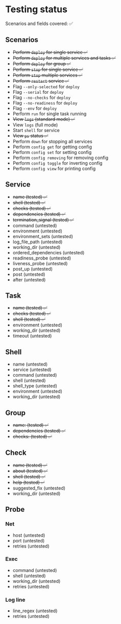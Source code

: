 # Testing status

Scenarios and fields covered: ✅

## Scenarios
- ~~Perform `deploy` for single service ✅~~
- ~~Perform `deploy` for multiple services and tasks ✅~~
- ~~Perform `deploy` for group ✅~~
- ~~Perform `stop` for single service ✅~~
- ~~Perform `stop` multiple services ✅~~
- ~~Perform `restart` service ✅~~
- Flag `--only-selected` for `deploy`
- Flag `--serial` for `deploy`
- Flag `--no-checks` for `deploy`
- Flag `--no-readiness` for `deploy`
- Flag `--env` for `deploy`
- Perform `run` for single task running
- ~~View `logs` (standard mode) ✅~~
- View `logs` (full mode)
- Start `shell` for service
- ~~View `ps` status ✅~~
- Perform `down` for stopping all services
- Perform `config get` for getting config
- Perform `config set` for setting config
- Perform `config removing` for removing config
- Perform `config toggle` for inverting config
- Perform `config view` for printing config

## Service
- ~~name (tested) ✅~~
- ~~shell (tested) ✅~~
- ~~checks (tested) ✅~~
- ~~dependencies (tested) ✅~~
- ~~termination_signal (tested) ✅~~
- command (untested)
- environment (untested)
- environment_sets (untested)
- log_file_path (untested)
- working_dir (untested)
- ordered_dependencies (untested)
- readiness_probe (untested)
- liveness_probe (untested)
- post_up (untested)
- post (untested)
- after (untested)

## Task
- ~~name (tested) ✅~~
- ~~checks (tested) ✅~~
- ~~shell (tested) ✅~~
- environment (untested)
- working_dir (untested)
- timeout (untested)

## Shell
- name (untested)
- service (untested)
- command (untested)
- shell (untested)
- shell_type (untested)
- environment (untested)
- working_dir (untested)

## Group
- ~~name: (tested)   ✅~~
- ~~dependencies (tested) ✅~~
- ~~checks: (tested) ✅~~

## Check
- ~~name (tested) ✅~~
- ~~about (tested) ✅~~
- ~~shell (tested) ✅~~
- ~~help (tested) ✅~~
- suggested_fix (untested)
- working_dir (untested)

## Probe

### Net
- host (untested)
- port (untested)
- retries (untested)

### Exec
- command (untested)
- shell (untested)
- working_dir (untested)
- retries (untested)

### Log line
- line_regex (untested)
- retries (untested)

